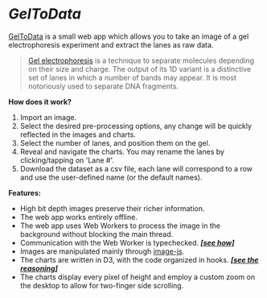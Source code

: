 # ***GelToData***

[GelToData] is a small web app which allows you to take an image of a gel electrophoresis experiment and extract the lanes as raw data.

> [Gel electrophoresis] is a technique to separate molecules depending on their size and charge. The output of its 1D variant is a distinctive set of lanes in which a number of bands may appear. It is most notoriously used to separate DNA fragments.

**How does it work?**
1. Import an image.
2. Select the desired pre-processing options, any change will be quickly reflected in the images and charts.
3. Select the number of lanes, and position them on the gel.
4. Reveal and navigate the charts. You may rename the lanes by clicking/tapping on 'Lane #'.
5. Download the dataset as a csv file, each lane will correspond to a row and use the user-defined name (or the default names).

**Features:**
- High bit depth images preserve their richer information.
- The web app works entirely offline.
- The web app uses Web Workers to process the image in the background without blocking the main thread.
- Communication with the Web Worker is typechecked. [***[see how]***][WebWorkerReadme]
- Images are manipulated mainly through [image-js].
- The charts are written in D3, with the code organized in hooks. [***[see the reasoning]***][D3HooksReadme]
- The charts display every pixel of height and employ a custom zoom on the desktop to allow for two-finger side scrolling.


[GelToData]: https://geltodata.web.app/
[WebWorkerReadme]: ./src/Workers/README.md
[image-js]: https://www.npmjs.com/package/image-js
[D3HooksReadme]: ./src/Components/Charts/README.md
[Gel electrophoresis]: https://en.wikipedia.org/wiki/Gel_electrophoresis
